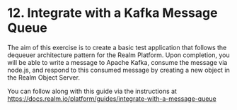 # 12. Integrate with a Kafka Message Queue

The aim of this exercise is to create a basic test application that follows the dequeuer architecture pattern for the Realm Platform. Upon completion, you will be able to write a message to Apache Kafka, consume the message via node.js, and respond to this consumed message by creating a new object in the Realm Object Server.

You can follow along with this guide via the instructions at https://docs.realm.io/platform/guides/integrate-with-a-message-queue